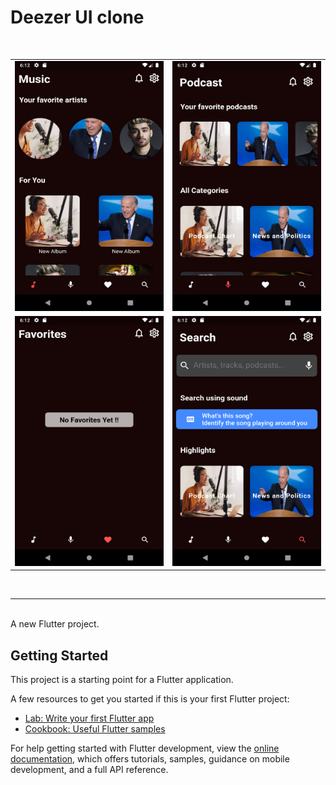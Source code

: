 # Deezer UI clone

<br/>

<table>
  <tr>
    <td>
      <img src="./screenshots/main.png" width="360" height="400" />
    </td>
    <td>
      <img src="./screenshots/podcasts.png" width="360" height="400" />
    </td>
  </tr>
  <tr>
    <td>
      <img src="./screenshots/favorites.png" width="360" height="400" />
    </td>
    <td>
      <img src="./screenshots/search.png" width="360" height="400" />
    </td>
  </tr>
</table>

<br/>
<hr/>
<br/>
A new Flutter project.

## Getting Started

This project is a starting point for a Flutter application.

A few resources to get you started if this is your first Flutter project:

- [Lab: Write your first Flutter app](https://docs.flutter.dev/get-started/codelab)
- [Cookbook: Useful Flutter samples](https://docs.flutter.dev/cookbook)

For help getting started with Flutter development, view the
[online documentation](https://docs.flutter.dev/), which offers tutorials,
samples, guidance on mobile development, and a full API reference.
